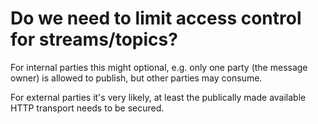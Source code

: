 # Do we need to limit access control for streams/topics?

For internal parties this might optional, e.g. only one party (the message owner) is allowed to publish, but other parties may consume.

For external parties it's very likely, at least the publically made available HTTP transport needs to be secured.
